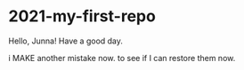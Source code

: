 # 2021-my-first-repo
Hello, Junna! Have a good day. 

i MAKE another mistake now. to see if I can restore them now.

